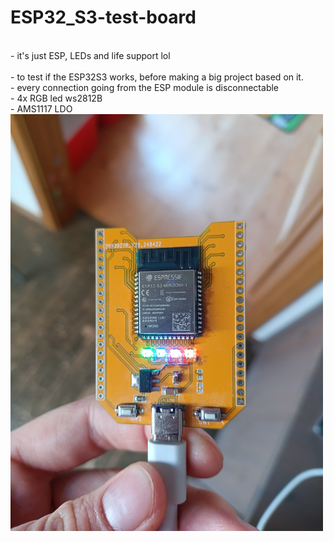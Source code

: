 # ESP32_S3-test-board
<br />
- it's just ESP, LEDs and life support lol
<br />
<br />
- to test if the ESP32S3 works, before making a big project based on it.
<br />
- every connection going from the ESP module is disconnectable
<br />
- 4x RGB led ws2812B
<br />
- AMS1117 LDO

<!-- status: hotový design desky, objednáno, osazeno, oskoušeno -->
<!-- funkčnost: Ano -->
<img src="https://github.com/timecek/ESP32_S3-test-board/blob/main/1715885704649.jpg" width="500"/>


